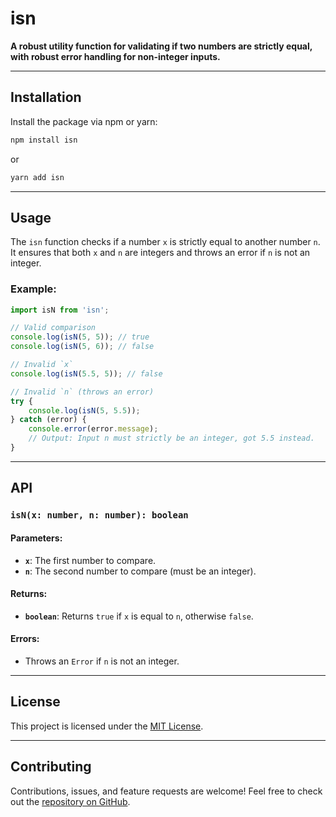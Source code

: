 # isn

**A robust utility function for validating if two numbers are strictly equal, with robust error handling for non-integer inputs.**

---

## Installation

Install the package via npm or yarn:

```bash
npm install isn
```

or

```bash
yarn add isn
```

---

## Usage

The `isn` function checks if a number `x` is strictly equal to another number `n`. It ensures that both `x` and `n` are integers and throws an error if `n` is not an integer.

### Example:

```ts
import isN from 'isn';

// Valid comparison
console.log(isN(5, 5)); // true
console.log(isN(5, 6)); // false

// Invalid `x`
console.log(isN(5.5, 5)); // false

// Invalid `n` (throws an error)
try {
    console.log(isN(5, 5.5));
} catch (error) {
    console.error(error.message);
    // Output: Input n must strictly be an integer, got 5.5 instead.
}
```

---

## API

### `isN(x: number, n: number): boolean`

#### Parameters:
- **`x`**: The first number to compare.  
- **`n`**: The second number to compare (must be an integer).

#### Returns:
- **`boolean`**: Returns `true` if `x` is equal to `n`, otherwise `false`.

#### Errors:
- Throws an `Error` if `n` is not an integer.

---

## License

This project is licensed under the [MIT License](LICENSE).

---

## Contributing

Contributions, issues, and feature requests are welcome! Feel free to check out the [repository on GitHub](https://github.com/hexxt-git/isn).